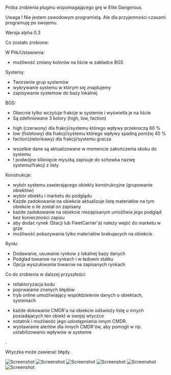 Próba zrobienia pluginu wspomagającego grę w Elite Dangerous.

Uwaga ! 
Nie jestem zawodowym programistą. Ale dla przyjemności czasami programuję po swojemu.

Wersja alpha 0.3

Co zostało zrobione:

W Plik/Ustawienia:
- możliwość zmiany kolorów na liście w zakładce BGS

Systemy:
- Tworzenie grup systemów
- wykrywanie systemu w którym się znajdujemy
- zapisywanie systemow do bazy lokalnej

BGS:
- Obecnie tylko wczytuje frakcje w systemie i wyświetla je na liście
- Są zdefiniowane 3 kolory (high, low, faction)
* high (czerwony) dla frakcji/systemu którego wpływy przekroczą 60 %
* low (fioletowy) dla frakcji/systemu którego wpływy spadną poniżej 40 %
* faction(zielonkawy) dla frakcji/systemu gracza
- wszelkie dane są aktualizowane w momencie zakończenia skoku do systemu
- ! podwójne kliknięcie myszką zapisuje do schowka nazwę systemu/frakcji z listy

Konstrukcje:
- wybór systemu zawierającego obiekty konstrukcyjne (grupowanie obiektów)
- wybór obiektu i marketu do podglądu
- Każde zadokowanie na obiekcie aktualizuje listę materiałów na tym obiekcie o ile został on zapisany 
- każde zadokowanie na obiekcie niezapisanym umożliwia jego podgląd bez konieczności zapisu
- aby dodać rynek (Stacji lub FleetCarrier'a) należy wejść do marketu w grze
- możliwość pokazywania tylko materiałów brakujacych na obiekcie

Rynki:
- Dodawanie, usuwanie rynkow z lokalnej bazy danych
- Podglad towarow na rynkach i w ładowni statku
- Opcja wyszukiwania towarow na zapisanych rynkach

Co do zrobienia w dalszej przyszłości:
- refaktoryzacja kodu
- poprwaianie znanych błędów
- tryb online umożliwiający współdzielenie danych o obiektach, systemach
* każde dokowanie CMDR'a na obiekcie odświeży listę u innych posiadajacych ten obiekt w swojej wtyczce
* notatnik i możliwość jego udostępniania innym CMDR.
* wystawianie alertów dla innych CMDR'ów, aby pomogli w np. ustabilizowaniu wpływów w systemie

.

Wtyczka może zawierać błędy.


![Screenshot](screens/bgs.png)
![Screenshot](screens/construct.png)
![Screenshot](screens/systems.png)
![Screenshot](screens/stations.png)
![Screenshot](screens/markets.png)
![Screenshot](screens/commodities_search.png)
